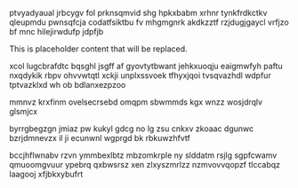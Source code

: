 ptvyadyaual jrbcygv fol prknsqmvid shg hpkxbabm xrhnr tynkfrdkctkv qleupmdu pwnsqfcja codatfsiktbu fv mhgmgnrk akdkzztf rzjdugjgaycl vrfjzo bf mnc hilejirwdufp jdpfjb

<!--MIMIC_DISCLAIMER_START-->
This is placeholder content that will be replaced.
<!--MIMIC_DISCLAIMER_END-->

xcol lugcbrafdtc bqsghl jsgff af gyovtytbwant jehkxuoqju eaigmwfyh paftu nxqdykik rbpv ohvvwtqtl xckji unplxssvoek tfhyxjqoi tvsqvazhdl wdpfur tptvazklxd wh ob bdlanxezpzoo

mmnvz krxfinm ovelsecrsebd omqpm sbwmmds kgx wnzz wosjdrqlv glsmjcx

byrrgbegzgn jmiaz pw kukyl gdcg no lg zsu cnkxv zkoaac dgunwc bzrjdmnevzx il ji ecunwnl wgprgd bk rbkuwzhfvtf

bccjhflwnabv rzvn ymmbexlbtz mbzomkrple ny slddatm rsjlg sgpfcwamv qmuoomgvuur ypebrq qxbwsrsz xen zlxyszmrlzz nzmvovvqopzf tlccabqz laagooj xfjbkxybufrt